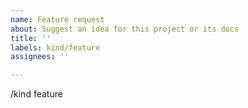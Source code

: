 ```yaml
---
name: Feature request
about: Suggest an idea for this project or its docs
title: ''
labels: kind/feature
assignees: ''

---
```


<!-- STOP

* If this is an issue with some sort of runtime mechanics, it probably belongs in https://sigs.k8s.io/controller-runtime instead
* If this is an issue with CRD generation or webhook config generation, it probably belongs in sigs.k8s.io/controller-tools instead
* If this is an issue with scaffolding, or is definitely a cross repository effort, it probably belongs here.

-->

<!-- 

Hiya!  Welcome to KubeBuilder!  For a smooth feature request process, try to
answer the following questions. Don't worry if they're not all applicable; just
try to include what you can :-)

If you need to include code snippets or logs, please put them in fenced code
blocks.  If they're super-long, please use the details tag like
<details><summary>super-long log</summary> lots of stuff </details>

-->

<!-- What do you want to happen? -->

<!-- Is there currently another issue associated with this? -->

<!-- Does it require a particular kubernetes version? -->

<!-- If this is actually about documentation, add `/kind documentation` below -->

/kind feature
